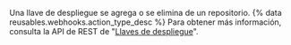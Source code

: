 Una llave de despliegue se agrega o se elimina de un repositorio. {% data reusables.webhooks.action_type_desc %} Para obtener más información, consulta la API de REST de "[Llaves de despliegue](/rest/reference/repos#keys)".
